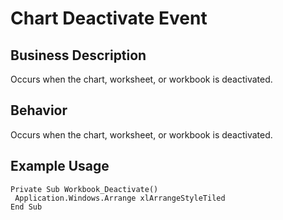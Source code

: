 # Chart Deactivate Event

## Business Description
Occurs when the chart, worksheet, or workbook is deactivated.

## Behavior
Occurs when the chart, worksheet, or workbook is deactivated.

## Example Usage
```vba
Private Sub Workbook_Deactivate() 
 Application.Windows.Arrange xlArrangeStyleTiled 
End Sub
```